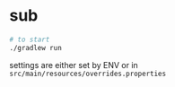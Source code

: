 # sub

```sh
# to start
./gradlew run
```

settings are either set by ENV or in `src/main/resources/overrides.properties`
